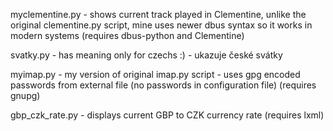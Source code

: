 myclementine.py - shows current track played in Clementine, unlike the original clementine.py script, mine uses newer dbus syntax so it works in modern systems (requires dbus-python and Clementine)

svatky.py - has meaning only for czechs :) - ukazuje české svátky

myimap.py - my version of original imap.py script - uses gpg encoded passwords from external file (no passwords in configuration file) (requires gnupg) 

gbp_czk_rate.py - displays current GBP to CZK currency rate (requires lxml)
